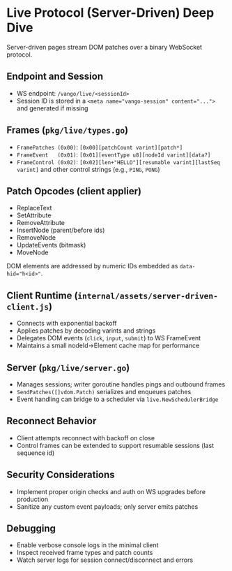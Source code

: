 # Live Protocol (Server-Driven) Deep Dive

Server-driven pages stream DOM patches over a binary WebSocket protocol.

## Endpoint and Session
- WS endpoint: `/vango/live/<sessionId>`
- Session ID is stored in a `<meta name="vango-session" content="...">` and generated if missing

## Frames (`pkg/live/types.go`)
- `FramePatches (0x00)`: `[0x00][patchCount varint][patch*]`
- `FrameEvent   (0x01)`: `[0x01][eventType u8][nodeId varint][data?]`
- `FrameControl (0x02)`: `[0x02][len+"HELLO"][resumable varint][lastSeq varint]` and other control strings (e.g., `PING`, `PONG`)

## Patch Opcodes (client applier)
- ReplaceText
- SetAttribute
- RemoveAttribute
- InsertNode (parent/before ids)
- RemoveNode
- UpdateEvents (bitmask)
- MoveNode

DOM elements are addressed by numeric IDs embedded as `data-hid="h<id>"`.

## Client Runtime (`internal/assets/server-driven-client.js`)
- Connects with exponential backoff
- Applies patches by decoding varints and strings
- Delegates DOM events (`click`, `input`, `submit`) to WS FrameEvent
- Maintains a small nodeId→Element cache map for performance

## Server (`pkg/live/server.go`)
- Manages sessions; writer goroutine handles pings and outbound frames
- `SendPatches([]vdom.Patch)` serializes and enqueues patches
- Event handling can bridge to a scheduler via `live.NewSchedulerBridge`

## Reconnect Behavior
- Client attempts reconnect with backoff on close
- Control frames can be extended to support resumable sessions (last sequence id)

## Security Considerations
- Implement proper origin checks and auth on WS upgrades before production
- Sanitize any custom event payloads; only server emits patches

## Debugging
- Enable verbose console logs in the minimal client
- Inspect received frame types and patch counts
- Watch server logs for session connect/disconnect and errors
